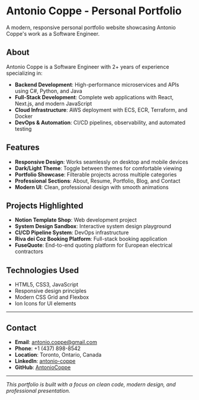 # Antonio Coppe - Personal Portfolio

A modern, responsive personal portfolio website showcasing Antonio Coppe's work as a Software Engineer.

## About

Antonio Coppe is a Software Engineer with 2+ years of experience specializing in:

- **Backend Development**: High-performance microservices and APIs using C#, Python, and Java
- **Full-Stack Development**: Complete web applications with React, Next.js, and modern JavaScript
- **Cloud Infrastructure**: AWS deployment with ECS, ECR, Terraform, and Docker
- **DevOps & Automation**: CI/CD pipelines, observability, and automated testing

## Features

- **Responsive Design**: Works seamlessly on desktop and mobile devices
- **Dark/Light Theme**: Toggle between themes for comfortable viewing
- **Portfolio Showcase**: Filterable projects across multiple categories
- **Professional Sections**: About, Resume, Portfolio, Blog, and Contact
- **Modern UI**: Clean, professional design with smooth animations

## Projects Highlighted

- **Notion Template Shop**: Web development project
- **System Design Sandbox**: Interactive system design playground
- **CI/CD Pipeline System**: DevOps infrastructure
- **Riva dei Coz Booking Platform**: Full-stack booking application
- **FuseQuote**: End-to-end quoting platform for European electrical contractors

## Technologies Used

- HTML5, CSS3, JavaScript
- Responsive design principles
- Modern CSS Grid and Flexbox
- Ion Icons for UI elements

---

## Contact

- **Email**: <antonio.coppe@gmail.com>
- **Phone**: +1 (437) 898-8542
- **Location**: Toronto, Ontario, Canada
- **LinkedIn**: [antonio-coppe](https://linkedin.com/in/antonio-coppe)
- **GitHub**: [AntonioCoppe](https://github.com/AntonioCoppe)

---

*This portfolio is built with a focus on clean code, modern design, and professional presentation.*
